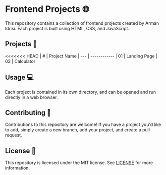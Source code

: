 # Frontend Projects 🌐

This repository contains a collection of frontend projects created by Arman Idrisi. Each project is built using HTML, CSS, and JavaScript.

## Projects 📂

<<<<<<< HEAD
| #   | Project Name
| --- | ------------ 
| 01  | Landing Page
| 02  | Calculator 


## Usage 💻

Each project is contained in its own directory, and can be opened and run directly in a web browser.

## Contributing 🤝

Contributions to this repository are welcome! If you have a project you'd like to add, simply create a new branch, add your project, and create a pull request.

## License 📝

This repository is licensed under the MIT license. See [LICENSE](/LICENSE) for more information.
